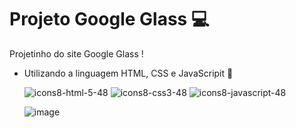 ﻿# Projeto Google Glass 💻

Projetinho do site Google Glass !
- Utilizando a linguagem HTML, CSS e JavaScripit 📂

   ![icons8-html-5-48](https://user-images.githubusercontent.com/101723189/170382369-aed95014-c19e-4010-9469-aa14d54de2d7.png) ![icons8-css3-48](https://user-images.githubusercontent.com/101723189/170382446-eee4eded-d5dd-49c3-a74a-ceed9e9e8a27.png) ![icons8-javascript-48](https://user-images.githubusercontent.com/101723189/170382495-e488d57c-2ea4-415b-ac99-5bd6a62a506a.png)




   ![image](https://user-images.githubusercontent.com/101723189/169593437-8d20b088-a1cd-43e4-a6ae-5e1d2637d839.png)
    
    

